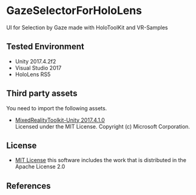 # GazeSelectorForHoloLens
UI for Selection by Gaze made with HoloToolKit and VR-Samples


## Tested Environment
- Unity 2017.4.2f2
- Visual Studio 2017
- HoloLens RS5

## Third party assets
You need to import the following assets.
- [MixedRealityToolkit-Unity 2017.4.1.0](https://github.com/Microsoft/MixedRealityToolkit-Unity/releases/tag/2017.4.1.0)  
Licensed under the MIT License. Copyright (c) Microsoft Corporation.  

## License
- [MIT License](https://github.com/decchi/GazeSelectorForHoloLens/blob/master/LICENSE)
this software includes the work that is distributed in the Apache License 2.0

## References
